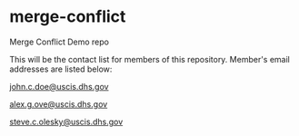 # merge-conflict
Merge Conflict Demo repo

This will be the contact list for members of this repository.  Member's email addresses are listed below:    

john.c.doe@uscis.dhs.gov

alex.g.ove@uscis.dhs.gov

steve.c.olesky@uscis.dhs.gov

